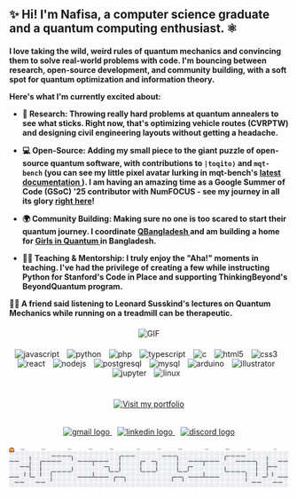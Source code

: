 <!-- Heading -->
<h2 align="left"> ✨ Hi! I'm Nafisa, a computer science graduate and a quantum computing enthusiast. ⚛️</h2>

<h4 align="left">

I love taking the wild, weird rules of quantum mechanics and convincing them to solve real-world problems with code. I'm bouncing between research, open-source development, and community building, with a soft spot for quantum optimization and information theory.

Here's what I'm currently excited about:

- 🔬 **Research:** Throwing really hard problems at quantum annealers to see what sticks. Right now, that's optimizing vehicle routes (CVRPTW) and designing civil engineering layouts without getting a headache.
  
- 💻 **Open-Source:** Adding my small piece to the giant puzzle of open-source quantum software, with contributions to `|toqito⟩` and `mqt-bench` (you can see my little pixel avatar lurking in mqt-bench's <a href="https://mqt.readthedocs.io/projects/bench/en/latest/"> latest documentation </a>). I am having an amazing time as a **Google Summer of Code (GSoC) '25** contributor with **NumFOCUS** - see my journey in all its glory <a href="https://creativebinbag.github.io/Google-Summer-of-Code-Blog/">right here</a>!
 
- 🌍 **Community Building:** Making sure no one is too scared to start their quantum journey. I coordinate <a href="https://qworld.net/qbangladesh/"> QBangladesh </a> and am building a home for <a href="https://girlsinquantum.com/"> Girls in Quantum </a> in Bangladesh.

- 👨‍🏫 **Teaching & Mentorship:** I truly enjoy the "Aha!" moments in teaching. I've had the privilege of creating a few while instructing Python for **Stanford's** Code in Place and supporting **ThinkingBeyond's BeyondQuantum** program.
  

🏃‍♂️ A friend said listening to **Leonard Susskind's lectures** on Quantum Mechanics while running on a treadmill can be therapeutic.  

</h4>



<!-- GIF (centered for consistency, or float it if you prefer) -->
<div align="center" style="margin: 20px 0;">
  <img 
    src="https://media0.giphy.com/media/v1.Y2lkPTc5MGI3NjExMXJyNnZia3hvNnpvd2piYnB5Zm15MGlyOTZnbXI0dW9jYmMzNnF1dSZlcD12MV9pbnRlcm5hbF9naWZfYnlfaWQmY3Q9cw/mv3okVsmqVDOBwabBT/giphy.gif"  
    alt="GIF"
    width="180"
    height="180"
  />
</div>
<!-- Technology Logos (centered, spaced with margin-right) -->
<div align="center" style="margin-bottom: 20px;">
  <img src="https://cdn.jsdelivr.net/gh/devicons/devicon/icons/javascript/javascript-original.svg" alt="javascript" width="40" style="margin-right: 10px;" />
  <img src="https://cdn.jsdelivr.net/gh/devicons/devicon/icons/python/python-original.svg" alt="python" width="40" style="margin-right: 10px;" />
  <img src="https://cdn.jsdelivr.net/gh/devicons/devicon/icons/php/php-original.svg" alt="php" width="40" style="margin-right: 10px;" />
  <img src="https://cdn.jsdelivr.net/gh/devicons/devicon/icons/typescript/typescript-original.svg" alt="typescript" width="40" style="margin-right: 10px;" />
  <img src="https://cdn.jsdelivr.net/gh/devicons/devicon/icons/c/c-original.svg" alt="c" width="40" style="margin-right: 10px;" />
  <img src="https://cdn.jsdelivr.net/gh/devicons/devicon/icons/html5/html5-original.svg" alt="html5" width="40" style="margin-right: 10px;" />
  <img src="https://cdn.jsdelivr.net/gh/devicons/devicon/icons/css3/css3-original.svg" alt="css3" width="40" style="margin-right: 10px;" />
  <img src="https://cdn.jsdelivr.net/gh/devicons/devicon/icons/react/react-original.svg" alt="react" width="40" style="margin-right: 10px;" />
  <img src="https://cdn.jsdelivr.net/gh/devicons/devicon/icons/nodejs/nodejs-original.svg" alt="nodejs" width="40" style="margin-right: 10px;" />
  <img src="https://cdn.jsdelivr.net/gh/devicons/devicon/icons/postgresql/postgresql-original.svg" alt="postgresql" width="40" style="margin-right: 10px;" />
  <img src="https://cdn.jsdelivr.net/gh/devicons/devicon/icons/mysql/mysql-original.svg" alt="mysql" width="40" style="margin-right: 10px;" />
  <img src="https://cdn.jsdelivr.net/gh/devicons/devicon/icons/arduino/arduino-original.svg" alt="arduino" width="40" style="margin-right: 10px;" />
  <img src="https://cdn.jsdelivr.net/gh/devicons/devicon/icons/illustrator/illustrator-plain.svg" alt="illustrator" width="40" style="margin-right: 10px;" />
  <img src="https://cdn.jsdelivr.net/gh/devicons/devicon/icons/jupyter/jupyter-original.svg" alt="jupyter" width="40" style="margin-right: 10px;" />
  <img src="https://cdn.jsdelivr.net/gh/devicons/devicon/icons/linux/linux-original.svg" alt="linux" width="40" style="margin-right: 10px;" />
</div>
<h1></h1>
<!-- Portfolio Badge -->
<div align="center" style="margin: 20px 20px;">
  <a href="https://creativebinbag.github.io/Silly-Goose-Portfolio/" target="_blank">
    <img
      src="https://img.shields.io/static/v1?message=Visit%20my%20portfolio%20to%20discover%20that%20I%20am%20just%20a%20silly%20lil%20goose&logo=&label=&color=F08C00&logoColor=white&labelColor=&style=for-the-badge"
      height="35"
      alt="Visit my portfolio"
    />
  </a>
</div>

<h6></h6>

<!-- Contact Badges -->
<div align="center" style="margin-bottom: 20px;">
  <a href="mailto:nafisashamim1999@gmail.com" target="_blank" style="margin-right: 10px;">
     <img src="https://img.shields.io/static/v1?message=Gmail&logo=gmail&label=&color=D14836&logoColor=white&labelColor=&style=for-the-badge" height="35" alt="gmail logo"  />
  </a>
  <a href="https://www.linkedin.com/in/nafisa-shamim-rafa-6534131aa/" target="_blank" style="margin-right: 10px;">
     <img src="https://img.shields.io/static/v1?message=LinkedIn&logo=linkedin&label=&color=0077B5&logoColor=white&labelColor=&style=for-the-badge" height="35" alt="linkedin logo"  />
  </a>
  <a href="NafisaRafa#5784" target="_blank">
      <img src="https://img.shields.io/static/v1?message=Discord&logo=discord&label=&color=7289DA&logoColor=white&labelColor=&style=for-the-badge" height="35" alt="discord logo"  />
  </a>
</div>

<!-- Pacman Contribution Graph -->
<div align="center">
  <picture>
    <source 
      media="(prefers-color-scheme: dark)" 
      srcset="https://raw.githubusercontent.com/CreativeBinBag/CreativeBinBag/output/pacman-contribution-graph-dark.svg"
    />
    <source 
      media="(prefers-color-scheme: light)" 
      srcset="https://raw.githubusercontent.com/CreativeBinBag/CreativeBinBag/output/pacman-contribution-graph.svg"
    />
    <img 
      alt="pacman contribution graph" 
      src="https://raw.githubusercontent.com/CreativeBinBag/CreativeBinBag/output/pacman-contribution-graph.svg" 
      style="max-width: 100%; height: auto;"
    />
  </picture>
</div>
